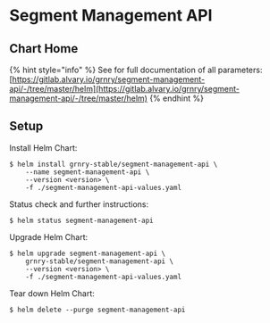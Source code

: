 # Segment Management API

## Chart Home

{% hint style="info" %}
See for full documentation of all parameters:  
[https://gitlab.alvary.io/grnry/segment-management-api/-/tree/master/helm](https://gitlab.alvary.io/grnry/segment-management-api/-/tree/master/helm)
{% endhint %}

## Setup

Install Helm Chart:

```
$ helm install grnry-stable/segment-management-api \
    --name segment-management-api \
    --version <version> \
    -f ./segment-management-api-values.yaml
```

Status check and further instructions:

```text
$ helm status segment-management-api
```

Upgrade Helm Chart: 

```text
$ helm upgrade segment-management-api \
    grnry-stable/segment-management-api \
    --version <version> \
    -f ./segment-management-api-values.yaml
```

Tear down Helm Chart:

```text
$ helm delete --purge segment-management-api
```

